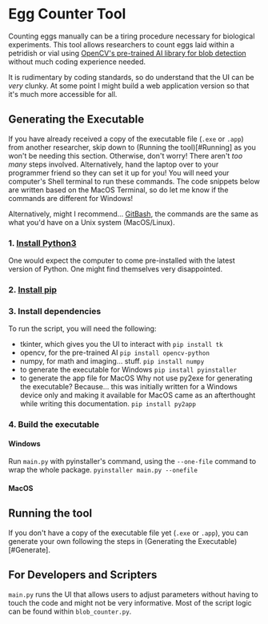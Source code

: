 # Egg Counter Tool
Counting eggs manually can be a tiring procedure necessary for biological experiments. This tool allows researchers to count eggs laid within a petridish or vial using [OpenCV's pre-trained AI library for blob detection](https://learnopencv.com/blob-detection-using-opencv-python-c/) without much coding experience needed.

It is rudimentary by coding standards, so do understand that the UI can be _very_ clunky. At some point I might build a web application version so that it's much more accessible for all.

## <a name="Generate"></a>Generating the Executable
If you have already received a copy of the executable file (`.exe` or `.app`) from another researcher, skip down to (Running the tool)[#Running] as you won't be needing this section. Otherwise, don't worry! There aren't _too many_ steps involved. Alternatively, hand the laptop over to your programmer friend so they can set it up for you! You will need your computer's Shell terminal to run these commands. The code snippets below are written based on the MacOS Terminal, so do let me know if the commands are different for Windows!

Alternatively, might I recommend... [GitBash](https://git-scm.com/downloads), the commands are the same as what you'd have on a Unix system (MacOS/Linux).

### 1. [Install Python3](https://realpython.com/installing-python/)
One would expect the computer to come pre-installed with the latest version of Python. One might find themselves very disappointed.

### 2. [Install pip](https://pip.pypa.io/en/stable/installation/)

### 3. Install dependencies
To run the script, you will need the following:

- tkinter, which gives you the UI to interact with
    ```pip install tk```
- opencv, for the pre-trained AI
    ```pip install opencv-python```
- numpy, for math and imaging... stuff.
    ```pip install numpy```
- to generate the executable for Windows
    ```pip install pyinstaller```
- to generate the app file for MacOS
    Why not use py2exe for generating the executable? Because... this was initially written for a Windows device only and making it available for MacOS came as an afterthought while writing this documentation.
    ```pip install py2app```

### 4. Build the executable

#### Windows
Run `main.py` with pyinstaller's command, using the `--one-file` command to wrap the whole package.
```pyinstaller main.py --onefile```

#### MacOS


## <a name="Running"></a>Running the tool
If you don't have a copy of the executable file yet (`.exe` or `.app`), you can generate your own following the steps in (Generating the Executable)[#Generate].

## For Developers and Scripters
`main.py` runs the UI that allows users to adjust parameters without having to touch the code and might not be very informative. Most of the script logic can be found within `blob_counter.py`. 